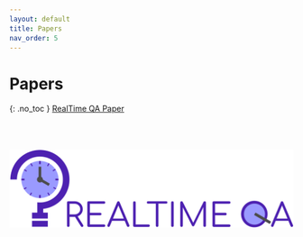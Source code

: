 ```yaml
---
layout: default
title: Papers
nav_order: 5
---
```


# Papers

{: .no_toc }
<a href="https://arxiv.org/abs/2207.13332">RealTime QA Paper</a>

<br/> <br/> <br/>
<img src="/assets/images/realtimeqa_logo_text.png" align="center" width="700">

